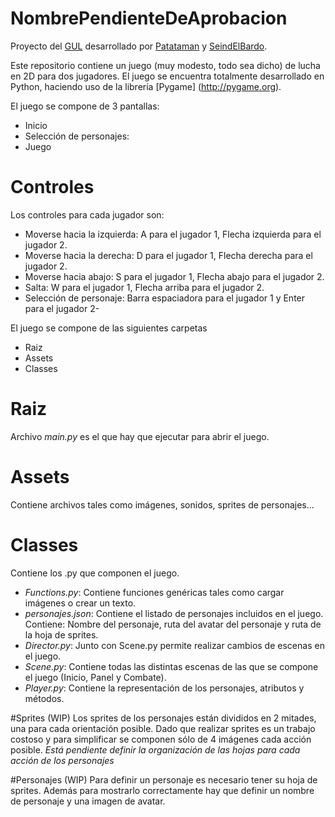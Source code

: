 # NombrePendienteDeAprobacion

Proyecto del [GUL](https://github.com/guluc3m) desarrollado por [Patataman](https://github.com/Patataman) y [SeindElBardo](https://github.com/SeindElBardo).

Este repositorio contiene un juego (muy modesto, todo sea dicho) de lucha en 2D para dos jugadores.
El juego se encuentra totalmente desarrollado en Python, haciendo uso de la librería [Pygame] (http://pygame.org).

El juego se compone de 3 pantallas:
- Inicio
- Selección de personajes:
- Juego

# Controles
Los controles para cada jugador son:
- Moverse hacia la izquierda: A para el jugador 1, Flecha izquierda para el jugador 2.
- Moverse hacia la derecha: D para el jugador 1, Flecha derecha para el jugador 2.
- Moverse hacia abajo: S para el jugador 1, Flecha abajo para el jugador 2.
- Salta: W para el jugador 1, Flecha arriba para el jugador 2.
- Selección de personaje: Barra espaciadora para el jugador 1 y Enter para el jugador 2-

El juego se compone de las siguientes carpetas
- Raiz
 - Assets
 - Classes

# Raiz
  Archivo *main.py* es el que hay que ejecutar para abrir el juego.
# Assets
  Contiene archivos tales como imágenes, sonidos, sprites de personajes...
# Classes
  Contiene los .py que componen el juego.
  - *Functions.py*: Contiene funciones genéricas tales como cargar imágenes o crear un texto. 
  - *personajes.json*: Contiene el listado de personajes incluidos en el juego. Contiene: Nombre del personaje, ruta del avatar del personaje y ruta de la hoja de sprites.
  - *Director.py*: Junto con Scene.py permite realizar cambios de escenas en el juego.
  - *Scene.py*: Contiene todas las distintas escenas de las que se compone el juego (Inicio, Panel y Combate).
  - *Player.py*: Contiene la representación de los personajes, atributos y métodos.

#Sprites (WIP)
Los sprites de los personajes están divididos en 2 mitades, una para cada orientación posible. Dado que realizar sprites es un trabajo costoso y para simplificar se componen sólo de 4 imágenes cada acción posible. *Está pendiente definir la organización de las hojas para cada acción de los personajes*

#Personajes (WIP)
Para definir un personaje es necesario tener su hoja de sprites. Además para mostrarlo correctamente hay que definir un nombre de personaje y una imagen de avatar.


